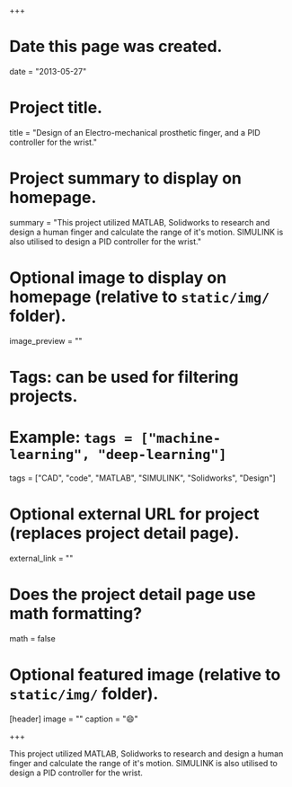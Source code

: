 +++
# Date this page was created.
date = "2013-05-27"

# Project title.
title = "Design of an Electro-mechanical prosthetic finger, and a PID controller for the wrist."

# Project summary to display on homepage.
summary = "This project utilized MATLAB, Solidworks to research and design a human finger and calculate the range of it's motion. SIMULINK is also utilised to design a PID controller for the wrist."

# Optional image to display on homepage (relative to `static/img/` folder).
image_preview = ""

# Tags: can be used for filtering projects.
# Example: `tags = ["machine-learning", "deep-learning"]`
tags = ["CAD", "code", "MATLAB", "SIMULINK", "Solidworks", "Design"]

# Optional external URL for project (replaces project detail page).
external_link = ""

# Does the project detail page use math formatting?
math = false

# Optional featured image (relative to `static/img/` folder).
[header]
image = ""
caption = ":smile:"

+++

This project utilized MATLAB, Solidworks to research and design a human finger and calculate the range of it's motion. SIMULINK is also utilised to design a PID controller for the wrist.









